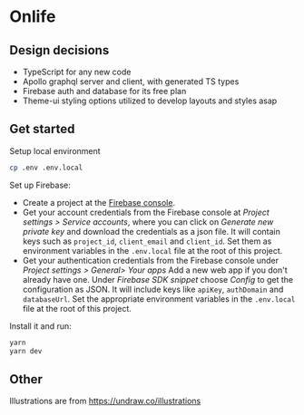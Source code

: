 # Onlife

## Design decisions

- TypeScript for any new code
- Apollo graphql server and client, with generated TS types
- Firebase auth and database for its free plan
- Theme-ui styling options utilized to develop layouts and styles asap

## Get started

Setup local environment

```bash
cp .env .env.local
```

Set up Firebase:

- Create a project at the [Firebase console](https://console.firebase.google.com/).
- Get your account credentials from the Firebase console at _Project settings > Service accounts_, where you can click on _Generate new private key_ and download the credentials as a json file. It will contain keys such as `project_id`, `client_email` and `client_id`. Set them as environment variables in the `.env.local` file at the root of this project.
- Get your authentication credentials from the Firebase console under _Project settings > General> Your apps_ Add a new web app if you don't already have one. Under _Firebase SDK snippet_ choose _Config_ to get the configuration as JSON. It will include keys like `apiKey`, `authDomain` and `databaseUrl`. Set the appropriate environment variables in the `.env.local` file at the root of this project.

Install it and run:

```bash
yarn
yarn dev
```

## Other

Illustrations are from https://undraw.co/illustrations
